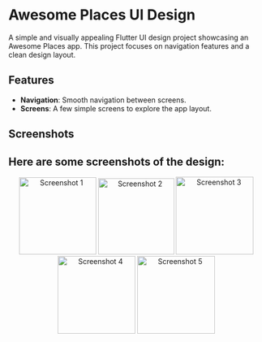 # Awesome Places UI Design

A simple and visually appealing Flutter UI design project showcasing an Awesome Places app. This project focuses on navigation features and a clean design layout.

## Features
- **Navigation**: Smooth navigation between screens.
- **Screens**: A few simple screens to explore the app layout.

## Screenshots
Here are some screenshots of the design:
---
<div align="center">
  <img src="https://github.com/user-attachments/assets/b96f8e88-7012-43b4-bd33-e4d6254405d8" alt="Screenshot 1" width="152" />
  <img src="https://github.com/user-attachments/assets/7bd77b1c-6bad-4df5-bf89-84634439ea16" alt="Screenshot 2" width="150" />
  <img src="https://github.com/user-attachments/assets/6cf3fd82-8681-4bf1-8b18-18ef03dec843" alt="Screenshot 3" width="153" />
  <img src="https://github.com/user-attachments/assets/9550a9d0-8476-467d-9a13-85fa9c106b87" alt="Screenshot 4" width="153" />
  <img src="https://github.com/user-attachments/assets/6462c416-8c6b-4bbd-bc39-2c640c70520c" alt="Screenshot 5" width="153" />
</div>
